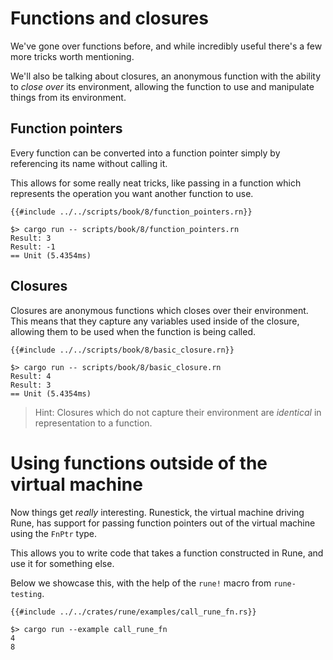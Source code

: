 # Functions and closures

We've gone over functions before, and while incredibly useful there's a few more
tricks worth mentioning.

We'll also be talking about closures, an anonymous function with the ability to
*close over* its environment, allowing the function to use and manipulate things
from its environment.

## Function pointers

Every function can be converted into a function pointer simply by referencing
its name without calling it.

This allows for some really neat tricks, like passing in a function which
represents the operation you want another function to use.

```rust,noplaypen
{{#include ../../scripts/book/8/function_pointers.rn}}
```

```text
$> cargo run -- scripts/book/8/function_pointers.rn
Result: 3
Result: -1
== Unit (5.4354ms)
```

## Closures

Closures are anonymous functions which closes over their environment.
This means that they capture any variables used inside of the closure, allowing
them to be used when the function is being called.

```rust,noplaypen
{{#include ../../scripts/book/8/basic_closure.rn}}
```

```text
$> cargo run -- scripts/book/8/basic_closure.rn
Result: 4
Result: 3
== Unit (5.4354ms)
```

> Hint: Closures which do not capture their environment are *identical* in
> representation to a function.

# Using functions outside of the virtual machine

Now things get *really* interesting.
Runestick, the virtual machine driving Rune, has support for passing function
pointers out of the virtual machine using the `FnPtr` type.

This allows you to write code that takes a function constructed in Rune, and use
it for something else.

Below we showcase this, with the help of the `rune!` macro from `rune-testing`.

```rust,noplaypen
{{#include ../../crates/rune/examples/call_rune_fn.rs}}
```

```text
$> cargo run --example call_rune_fn
4
8
```